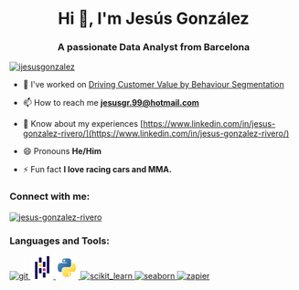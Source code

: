 <h1 align="center">Hi 👋, I'm Jesús González</h1>
<h3 align="center">A passionate Data Analyst from Barcelona</h3>

<p align="left"> <a href="https://github.com/ryo-ma/github-profile-trophy"><img src="https://github-profile-trophy.vercel.app/?username=ijesusgonzalez" alt="ijesusgonzalez" /></a> </p>

- 🔭 I've worked on [Driving Customer Value by Behaviour Segmentation](https://www.canva.com/design/DAF2SYuVAtk/ZqleSrT5KM6mECQY4DVodQ/edit?utm_content=DAF2SYuVAtk&utm_campaign=designshare&utm_medium=link2&utm_source=sharebutton)

- 📫 How to reach me **jesusgr.99@hotmail.com**

- 📄 Know about my experiences [https://www.linkedin.com/in/jesus-gonzalez-rivero/](https://www.linkedin.com/in/jesus-gonzalez-rivero/)

- 😄 Pronouns **He/Him**

- ⚡ Fun fact **I love racing cars and MMA.**

<h3 align="left">Connect with me:</h3>
<p align="left">
<a href="https://linkedin.com/in/jesus-gonzalez-rivero" target="blank"><img align="center" src="https://raw.githubusercontent.com/rahuldkjain/github-profile-readme-generator/master/src/images/icons/Social/linked-in-alt.svg" alt="jesus-gonzalez-rivero" height="30" width="40" /></a>
</p>

<h3 align="left">Languages and Tools:</h3>
<p align="left"> <a href="https://git-scm.com/" target="_blank" rel="noreferrer"> <img src="https://www.vectorlogo.zone/logos/git-scm/git-scm-icon.svg" alt="git" width="40" height="40"/> </a> <a href="https://pandas.pydata.org/" target="_blank" rel="noreferrer"> <img src="https://raw.githubusercontent.com/devicons/devicon/2ae2a900d2f041da66e950e4d48052658d850630/icons/pandas/pandas-original.svg" alt="pandas" width="40" height="40"/> </a> <a href="https://www.python.org" target="_blank" rel="noreferrer"> <img src="https://raw.githubusercontent.com/devicons/devicon/master/icons/python/python-original.svg" alt="python" width="40" height="40"/> </a> <a href="https://scikit-learn.org/" target="_blank" rel="noreferrer"> <img src="https://upload.wikimedia.org/wikipedia/commons/0/05/Scikit_learn_logo_small.svg" alt="scikit_learn" width="40" height="40"/> </a> <a href="https://seaborn.pydata.org/" target="_blank" rel="noreferrer"> <img src="https://seaborn.pydata.org/_images/logo-mark-lightbg.svg" alt="seaborn" width="40" height="40"/> </a> <a href="https://zapier.com" target="_blank" rel="noreferrer"> <img src="https://www.vectorlogo.zone/logos/zapier/zapier-icon.svg" alt="zapier" width="40" height="40"/> </a> </p>


